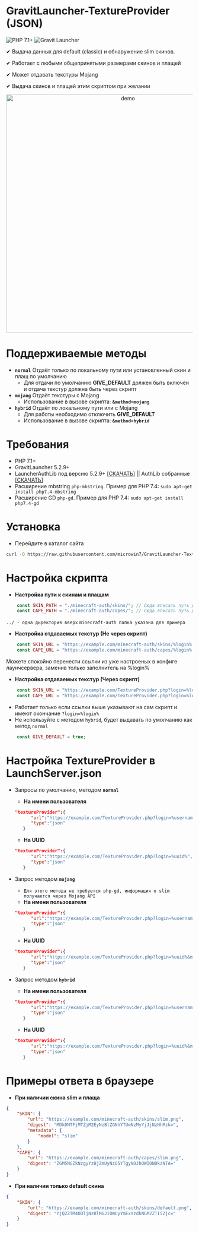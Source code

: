 # GravitLauncher-TextureProvider (JSON)

![PHP 7.1+](https://img.shields.io/badge/PHP-7.1+-blue)
![Gravit Launcher](https://img.shields.io/badge/Gravit%20Launcher-5.2.9-brightgreen)

✔ Выдача данных для default (classic) и обнаружение slim скинов.

✔ Работает с любыми общепринятыми размерами скинов и плащей

✔ Может отдавать текстуры Mojang

✔ Выдача скинов и плащей этим скриптом при желании

<p align="center">
    <img src="https://i.imgur.com/q0nkKNj.png" alt="demo" width="642">
</p>

# Поддерживаемые методы

- **`normal`** Отдаёт только по локальному пути или установленный скин и плащ по умолчанию
  - Для отдачи по умолчанию **GIVE_DEFAULT** должен быть включен и отдача текстур должна быть через скрипт
- **`mojang`** Отдаёт текстуры с Mojang
  - Использование в вызове скрипта: **`&method=mojang`**
- **`hybrid`** Отдаёт по локальному пути или с Mojang
  - Для работы необходимо отключить **GIVE_DEFAULT**
  - Использование в вызове скрипта: **`&method=hybrid`**

# Требования

- PHP 7.1+
- GravitLauncher 5.2.9+
- LauncherAuthLib под версию 5.2.9+ [[СКАЧАТЬ]](https://mirror.gravit.pro/5.3.x/compat/authlib/) || AuthLib собранные [[СКАЧАТЬ]](https://mirror.gravit-support.ru/unofficial/authlib/)
- Расширение mbstring `php-mbstring`. Пример для PHP 7.4: `sudo apt-get install php7.4-mbstring`
- Расширение GD `php-gd`. Пример для PHP 7.4: `sudo apt-get install php7.4-gd`

# Установка

- Перейдите в каталог сайта
```bash
curl -O https://raw.githubusercontent.com/microwin7/GravitLauncher-TextureProvider/mojang/TextureProvider.php
```

# Настройка скрипта

- **Настройка пути к скинам и плащам**
```php
    const SKIN_PATH = "./minecraft-auth/skins/"; // Сюда вписать путь до skins/
    const CAPE_PATH = "./minecraft-auth/capes/"; // Сюда вписать путь до capes/
```
`../ - одна директория вверх`
`minecraft-auth папка указана для примера`

- **Настройка отдаваемых текстур (Не через скрипт)**
```php
    const SKIN_URL = "https://example.com/minecraft-auth/skins/%login%.png";
    const CAPE_URL = "https://example.com/minecraft-auth/capes/%login%.png";
```
Можете спокойно перенести ссылки из уже настроеных в конфиге лаунчсервера, заменив только заполнитель на %login%

- **Настройка отдаваемых текстур (Через скрипт)**
```php
    const SKIN_URL = "https://example.com/TextureProvider.php?login=%login%";
    const CAPE_URL = "https://example.com/TextureProvider.php?login=%login%";
```
  - Работает только если ссылки выше указывают на сам скрипт и имеют окончание `?login=%login%`
  - Не используйте с методом `hybrid`, будет выдавать по умолчанию как метод `normal`
```php
    const GIVE_DEFAULT = true;
```

# Настройка TextureProvider в LaunchServer.json

- Запросы по умолчанию, методом **`normal`**
  - **На имени пользователя**
  ```json
  "textureProvider":{
        "url":"https://example.com/TextureProvider.php?login=%username%",
        "type":"json"
     }
  ```
  - **На UUID**
  ```json
  "textureProvider":{
        "url":"https://example.com/TextureProvider.php?login=%uuid%",
        "type":"json"
     }
  ```

- Запрос методом **`mojang`**
  - `Для этого метода не требуется php-gd, информация о slim получается через Mojang API`
  - **На имени пользователя**
  ```json
  "textureProvider":{
        "url":"https://example.com/TextureProvider.php?login=%username%&method=mojang",
        "type":"json"
     }
  ```
  - **На UUID**
  ```json
  "textureProvider":{
        "url":"https://example.com/TextureProvider.php?login=%uuid%&method=mojang",
        "type":"json"
     }
  ```

- Запрос методом **`hybrid`**
  - **На имени пользователя**
  ```json
  "textureProvider":{
        "url":"https://example.com/TextureProvider.php?login=%username%&method=hybrid",
        "type":"json"
     }
  ```
  - **На UUID**
  ```json
  "textureProvider":{
        "url":"https://example.com/TextureProvider.php?login=%uuid%&method=hybrid",
        "type":"json"
     }
  ```

# Примеры ответа в браузере

- **При наличии скина slim и плаща**
```json
{
    "SKIN": {
        "url": "https://example.com/minecraft-auth/skins/slim.png",
        "digest": "MDk0NTFjMTZjM2EyNzBlZGNhYTUwNzMyYjJjNzNhMzk=",
        "metadata": {
            "model": "slim"
        }
    },
    "CAPE": {
        "url": "https://example.com/minecraft-auth/capes/slim.png",
        "digest": "ZGM5NGZkNzgyYzBjZmUyNzQ5YTgyNDJhOWI0NDkzNTA="
    }
}
```

- **При наличии только default скина**
```json
{
    "SKIN": {
        "url": "https://example.com/minecraft-auth/skins/default.png",
        "digest": "YjQ2ZTM4ODljNzBlMGJiOWUyYmExYzdkNGM2ZTI5Zjc="
    }
}
```
